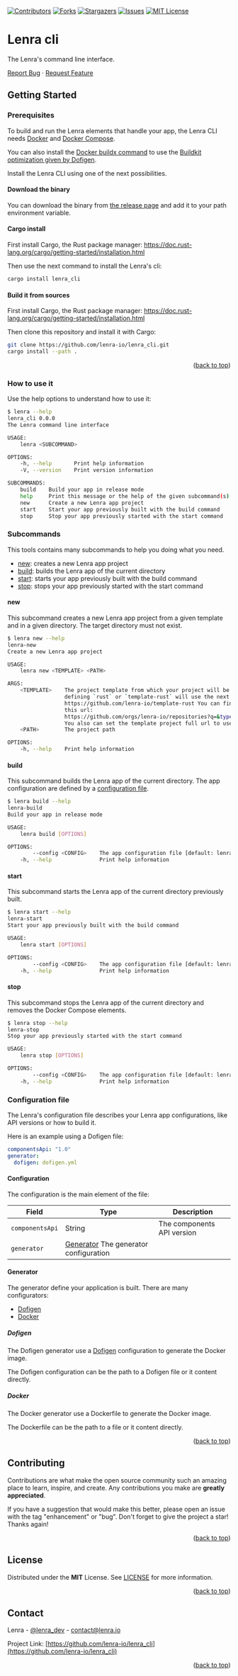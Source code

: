 <div id="top"></div>
<!--
*** Thanks for checking out the Best-README-Template. If you have a suggestion
*** that would make this better, please fork the repo and create a pull request
*** or simply open an issue with the tag "enhancement".
*** Don't forget to give the project a star!
*** Thanks again! Now go create something AMAZING! :D
-->



<!-- PROJECT SHIELDS -->
<!--
*** I'm using markdown "reference style" links for readability.
*** Reference links are enclosed in brackets [ ] instead of parentheses ( ).
*** See the bottom of this document for the declaration of the reference variables
*** for contributors-url, forks-url, etc. This is an optional, concise syntax you may use.
*** https://www.markdownguide.org/basic-syntax/#reference-style-links
-->
[![Contributors][contributors-shield]][contributors-url]
[![Forks][forks-shield]][forks-url]
[![Stargazers][stars-shield]][stars-url]
[![Issues][issues-shield]][issues-url]
[![MIT License][license-shield]][license-url]

# Lenra cli

The Lenra's command line interface.

[Report Bug](https://github.com/lenra-io/lenra_cli/issues)
·
[Request Feature](https://github.com/lenra-io/lenra_cli/issues)

<!-- GETTING STARTED -->
## Getting Started

### Prerequisites

To build and run the Lenra elements that handle your app, the Lenra CLI needs [Docker](https://docs.docker.com/engine/install/) and [Docker Compose](https://docs.docker.com/compose/install/).

You can also install the [Docker buildx command](https://docs.docker.com/build/buildx/install/) to use the [Buildkit optimization given by Dofigen](https://github.com/lenra-io/dofigen).

Install the Lenra CLI using one of the next possibilities.

#### Download the binary

You can download the binary from [the release page](https://github.com/lenra-io/lenra_cli/releases) and add it to your path environment variable.

#### Cargo install

First install Cargo, the Rust package manager: https://doc.rust-lang.org/cargo/getting-started/installation.html

Then use the next command to install the Lenra's cli:

```bash
cargo install lenra_cli
```

#### Build it from sources

First install Cargo, the Rust package manager: https://doc.rust-lang.org/cargo/getting-started/installation.html

Then clone this repository and install it with Cargo:

```bash
git clone https://github.com/lenra-io/lenra_cli.git
cargo install --path .
```

<p align="right">(<a href="#top">back to top</a>)</p>

### How to use it

Use the help options to understand how to use it:

```bash
$ lenra --help
lenra_cli 0.0.0
The Lenra command line interface

USAGE:
    lenra <SUBCOMMAND>

OPTIONS:
    -h, --help       Print help information
    -V, --version    Print version information

SUBCOMMANDS:
    build    Build your app in release mode
    help     Print this message or the help of the given subcommand(s)
    new      Create a new Lenra app project
    start    Start your app previously built with the build command
    stop     Stop your app previously started with the start command
```

### Subcommands

This tools contains many subcommands to help you doing what you need.

- [new](#new): creates a new Lenra app project
- [build](#build): builds the Lenra app of the current directory
- [start](#start): starts your app previously built with the build command
- [stop](#stop): stops your app previously started with the start command

#### new

This subcommand creates a new Lenra app project from a given template and in a given directory.
The target directory must not exist.

```bash
$ lenra new --help
lenra-new 
Create a new Lenra app project

USAGE:
    lenra new <TEMPLATE> <PATH>

ARGS:
    <TEMPLATE>    The project template from which your project will be created. For example,
                  defining `rust` or `template-rust` will use the next one:
                  https://github.com/lenra-io/template-rust You can find all our templates at
                  this url:
                  https://github.com/orgs/lenra-io/repositories?q=&type=template&language=&sort=stargazers
                  You also can set the template project full url to use custom ones
    <PATH>        The project path

OPTIONS:
    -h, --help    Print help information
```

#### build

This subcommand builds the Lenra app of the current directory.
The app configuration are defined by a [configuration file](#configuration-file).

```bash
$ lenra build --help
lenra-build 
Build your app in release mode

USAGE:
    lenra build [OPTIONS]

OPTIONS:
        --config <CONFIG>    The app configuration file [default: lenra.yml]
    -h, --help               Print help information
```

#### start

This subcommand starts the Lenra app of the current directory previously built.

```bash
$ lenra start --help
lenra-start 
Start your app previously built with the build command

USAGE:
    lenra start [OPTIONS]

OPTIONS:
        --config <CONFIG>    The app configuration file [default: lenra.yml]
    -h, --help               Print help information
```

#### stop

This subcommand stops the Lenra app of the current directory and removes the Docker Compose elements.

```bash
$ lenra stop --help
lenra-stop 
Stop your app previously started with the start command

USAGE:
    lenra stop [OPTIONS]

OPTIONS:
        --config <CONFIG>    The app configuration file [default: lenra.yml]
    -h, --help               Print help information
```

### Configuration file

The Lenra's configuration file describes your Lenra app configurations, like API versions or how to build it.

Here is an example using a Dofigen file:

```yaml
componentsApi: "1.0"
generator:
  dofigen: dofigen.yml
```

#### Configuration

The configuration is the main element of the file:

| Field            | Type             | Description                   |
|------------------|------------------|-------------------------------|
| `componentsApi`  | String           | The components API version    |
| `generator`      | [Generator](#generator)  The generator configuration |

#### Generator

The generator define your application is built. There are many configurators:

- [Dofigen](#dofigen)
- [Docker](#docker)

##### Dofigen

The Dofigen generator use a [Dofigen](https://github.com/lenra-io/dofigen) configuration to generate the Docker image.

The Dofigen configuration can be the path to a Dofigen file or it content directly.

##### Docker

The Docker generator use a Dockerfile to generate the Docker image.

The Dockerfile can be the path to a file or it content directly.

<p align="right">(<a href="#top">back to top</a>)</p>

<!-- CONTRIBUTING -->
## Contributing

Contributions are what make the open source community such an amazing place to learn, inspire, and create. Any contributions you make are **greatly appreciated**.

If you have a suggestion that would make this better, please open an issue with the tag "enhancement" or "bug".
Don't forget to give the project a star! Thanks again!

<p align="right">(<a href="#top">back to top</a>)</p>



<!-- LICENSE -->
## License

Distributed under the **MIT** License. See [LICENSE](./LICENSE) for more information.

<p align="right">(<a href="#top">back to top</a>)</p>



<!-- CONTACT -->
## Contact

Lenra - [@lenra_dev](https://twitter.com/lenra_dev) - contact@lenra.io

Project Link: [https://github.com/lenra-io/lenra_cli](https://github.com/lenra-io/lenra_cli)

<p align="right">(<a href="#top">back to top</a>)</p>


<!-- MARKDOWN LINKS & IMAGES -->
<!-- https://www.markdownguide.org/basic-syntax/#reference-style-links -->
[contributors-shield]: https://img.shields.io/github/contributors/lenra-io/lenra_cli.svg?style=for-the-badge
[contributors-url]: https://github.com/lenra-io/lenra_cli/graphs/contributors
[forks-shield]: https://img.shields.io/github/forks/lenra-io/lenra_cli.svg?style=for-the-badge
[forks-url]: https://github.com/lenra-io/lenra_cli/network/members
[stars-shield]: https://img.shields.io/github/stars/lenra-io/lenra_cli.svg?style=for-the-badge
[stars-url]: https://github.com/lenra-io/lenra_cli/stargazers
[issues-shield]: https://img.shields.io/github/issues/lenra-io/lenra_cli.svg?style=for-the-badge
[issues-url]: https://github.com/lenra-io/lenra_cli/issues
[license-shield]: https://img.shields.io/github/license/lenra-io/lenra_cli.svg?style=for-the-badge
[license-url]: https://github.com/lenra-io/lenra_cli/blob/master/LICENSE.txt
